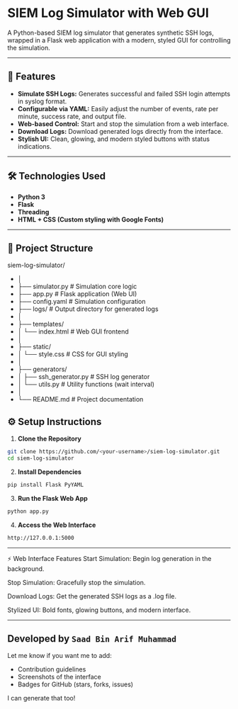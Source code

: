 # SIEM Log Simulator with Web GUI

A Python-based SIEM log simulator that generates synthetic SSH logs, wrapped in a Flask web application with a modern, styled GUI for controlling the simulation.

---

## 🚀 Features

- **Simulate SSH Logs:** Generates successful and failed SSH login attempts in syslog format.
- **Configurable via YAML:** Easily adjust the number of events, rate per minute, success rate, and output file.
- **Web-based Control:** Start and stop the simulation from a web interface.
- **Download Logs:** Download generated logs directly from the interface.
- **Stylish UI:** Clean, glowing, and modern styled buttons with status indications.

---

## 🛠️ Technologies Used

- **Python 3**
- **Flask**
- **Threading**
- **HTML + CSS (Custom styling with Google Fonts)**

---

## 📁 Project Structure

siem-log-simulator/
- │
- ├── simulator.py # Simulation core logic
- ├── app.py # Flask application (Web UI)
- ├── config.yaml # Simulation configuration
- ├── logs/ # Output directory for generated logs
- │
- ├── templates/
- │ └── index.html # Web GUI frontend
- │
- ├── static/
- │ └── style.css # CSS for GUI styling
- │
- ├── generators/
- │ ├── ssh_generator.py # SSH log generator
- │ └── utils.py # Utility functions (wait interval)
- │
- └── README.md # Project documentation

## ⚙️ Setup Instructions

1. **Clone the Repository**
```bash
git clone https://github.com/<your-username>/siem-log-simulator.git
cd siem-log-simulator
```

2. **Install Dependencies**
```bash
pip install Flask PyYAML
```

3. **Run the Flask Web App**
```bash
python app.py
```

4. **Access the Web Interface**
```bash
http://127.0.0.1:5000 
```

---

⚡ Web Interface Features
Start Simulation: Begin log generation in the background.

Stop Simulation: Gracefully stop the simulation.

Download Logs: Get the generated SSH logs as a .log file.

Stylized UI: Bold fonts, glowing buttons, and modern interface.

---

## **Developed by `Saad Bin Arif Muhammad`**

Let me know if you want me to add:
- Contribution guidelines
- Screenshots of the interface
- Badges for GitHub (stars, forks, issues)

I can generate that too!
